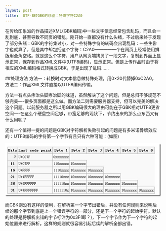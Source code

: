 ```yaml
---
layout: post
title:  UTF-8转GBK的悲剧：特殊字符C2A0
---
```


在传给印象派的作品描述XML(GBK编码)中一些文字信息经常包含乱码，而且会一乱到底，甚至导致不同页的错乱。刚开始一直都没有什么头绪，不过后来终于发现了部分头绪：GBK的字符集过小，对一些特殊字符的转码会出现乱码：一些生僻字也就算了，但是其中却包括这个字符：C2A0————一个在网页上经常使用排版用全角空格。就是这么个字符，用户从网页端拷贝了一段文字，复制到界面上显示正常，保存到作品XML文件中(UTF8编码)，显示正常。但是上传作品时由于将相应的XML编码格式转换成GBK，于是出现了乱码……

##处理方法
方法一：转换时对文本信息做特殊处理，用0×20代替掉0xC2A0。
方法二：作品XML文件直接以UTF8编码传输。

方法一有点头疼治头脚疼治脚的味道，虽然解决了这个问题，但是总归不够规范不够完美—-很多页面都是这么做。而方法二则需要服务器支持，但可以完美的解决这个问题。以前服务器之所以用GBK编码很大的理由可能在于GBK相对UTF8更省空间—-在这么个硬盘空间足够，带宽足够的现状下，节约出来的那么点东西又有什么用呢？
      
还有一个值得一提的问题是GBK对字符解析失败引起的问题是有多米诺骨牌效应的：UTF8编码的字符第一个字节有且只有六种可能：(如图)

![此处输入图片的描述][1]

而GBK则没有这样的便利，在解析第一个字节出错后，并没有任何规则来说明后续的那个字节到底是上一个错误字符的一部分，还是下一个字符的起始字符。默认的处理是将解析出错的字节标注为0x3F(即？)，下一个字节作为下一个字符的起始位置来进行解析。这样的规则就很容易引起后续的解析全部出错。


  [1]: /images/utf8.jpg